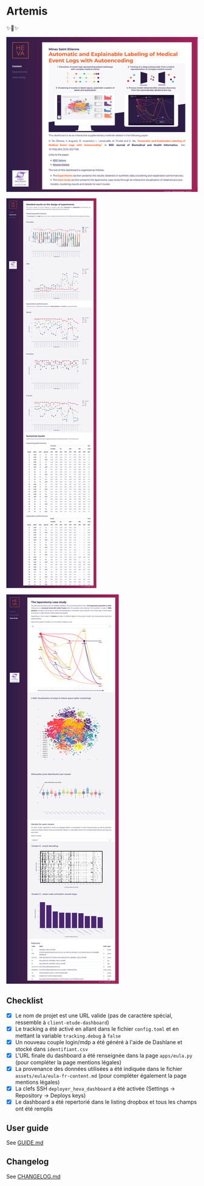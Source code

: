 # Artemis

✨🏹✨


![home page](doc/home.png)

![experiment page](doc/experiment.png)

![case study](doc/study.png)

## Checklist

- [x] Le nom de projet est une URL valide (pas de caractère spécial, ressemble à `client-etude-dashboard`)
- [x] Le tracking a été activé en allant dans le fichier `config.toml` et en mettant la variable `tracking.debug` à `false`
- [x] Un nouveau couple login/mdp a été généré à l'aide de Dashlane et stocké dans `identifiant.csv`
- [x] L'URL finale du dashboard a été renseignée dans la page `apps/eula.py` (pour compléter la page mentions légales)
- [x] La provenance des données utilisées a été indiquée dans le fichier `assets/eula/eula-fr-content.md` (pour compléter également la page mentions légales)
- [x] La clefs SSH `deployer_heva_dashboard` a été activée (Settings -> Repository -> Deploys keys)
- [x] Le dashboard a été repertorié dans le listing dropbox et tous les champs ont été remplis

## User guide

See [GUIDE.md](doc/GUIDE.md)

## Changelog

See [CHANGELOG.md](doc/CHANGELOG.md)

